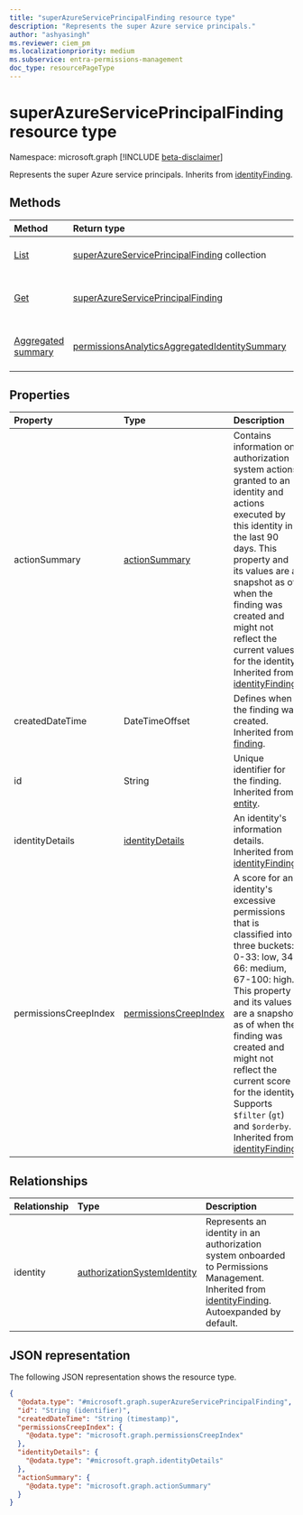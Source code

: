 ```yaml
---
title: "superAzureServicePrincipalFinding resource type"
description: "Represents the super Azure service principals."
author: "ashyasingh"
ms.reviewer: ciem_pm
ms.localizationpriority: medium
ms.subservice: entra-permissions-management
doc_type: resourcePageType
---
```


# superAzureServicePrincipalFinding resource type

Namespace: microsoft.graph
[!INCLUDE [beta-disclaimer](../../includes/beta-disclaimer.md)]

Represents the super Azure service principals.
Inherits from [identityFinding](../resources/identityfinding.md).

## Methods

|Method|Return type|Description|
|:---|:---|:---|
|[List](../api/superazureserviceprincipalfinding-list.md)|[superAzureServicePrincipalFinding](../resources/superazureserviceprincipalfinding.md) collection|Get a list of the [superAzureServicePrincipalFinding](../resources/superazureserviceprincipalfinding.md) objects and their properties.|
|[Get](../api/superazureserviceprincipalfinding-get.md)|[superAzureServicePrincipalFinding](../resources/superazureserviceprincipalfinding.md)|Read the properties and relationships of a [superAzureServicePrincipalFinding](../resources/superazureserviceprincipalfinding.md) object.|
|[Aggregated summary](../api/superazureserviceprincipalfinding-aggregatedsummary.md)|[permissionsAnalyticsAggregatedIdentitySummary](../resources/permissionsanalyticsaggregatedidentitysummary.md)|Return the total number of an identity type and the total number of a specific finding for that identity in an authorization system.|

## Properties

|Property|Type|Description|
|:---|:---|:---|
|actionSummary|[actionSummary](../resources/actionsummary.md)|Contains information on authorization system actions granted to an identity and actions executed by this identity in the last 90 days. This property and its values are a snapshot as of when the finding was created and might not reflect the current values for the identity. Inherited from [identityFinding](../resources/identityfinding.md).|
|createdDateTime|DateTimeOffset|Defines when the finding was created. Inherited from [finding](../resources/finding.md).|
|id|String|Unique identifier for the finding. Inherited from [entity](../resources/entity.md).|
|identityDetails| [identityDetails](../resources/identitydetails.md)|An identity's information details. Inherited from [identityFinding](../resources/identityfinding.md).|
|permissionsCreepIndex|[permissionsCreepIndex](../resources/permissionscreepindex.md)|A score for an identity's excessive permissions that is classified into three buckets: 0-33: low, 34-66: medium, 67-100: high. This property and its values are a snapshot as of when the finding was created and might not reflect the current score for the identity. Supports `$filter` (`gt`) and `$orderby`. Inherited from [identityFinding](../resources/identityfinding.md).|

## Relationships

|Relationship|Type|Description|
|:---|:---|:---|
|identity|[authorizationSystemIdentity](../resources/authorizationsystemidentity.md)|Represents an identity in an authorization system onboarded to Permissions Management. Inherited from [identityFinding](../resources/identityfinding.md). Autoexpanded by default.|

## JSON representation

The following JSON representation shows the resource type.
<!-- {
  "blockType": "resource",
  "keyProperty": "id",
  "@odata.type": "microsoft.graph.superAzureServicePrincipalFinding",
  "baseType": "microsoft.graph.identityFinding",
  "openType": false
}
-->
``` json
{
  "@odata.type": "#microsoft.graph.superAzureServicePrincipalFinding",
  "id": "String (identifier)",
  "createdDateTime": "String (timestamp)",
  "permissionsCreepIndex": {
    "@odata.type": "microsoft.graph.permissionsCreepIndex"
  },
  "identityDetails": {
    "@odata.type": "#microsoft.graph.identityDetails"
  },
  "actionSummary": {
    "@odata.type": "microsoft.graph.actionSummary"
  }
}
```
